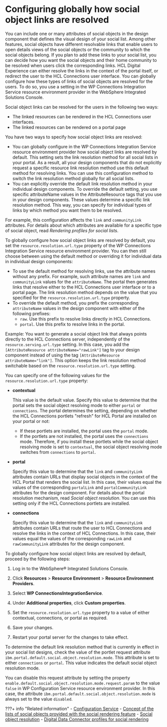 # Configuring globally how social object links are resolved

You can include one or many attributes of social objects in the design component that defines the visual design of your social list. Among other features, social objects have different resolvable links that enable users to open details views of the social objects or the community to which the social objects belong. If you plan to add these links to your social list, you can decide how you want the social objects and their home community to be resolved when users click the corresponding links. HCL Digital Experience can either resolve the links in the context of the portal itself, or redirect the user to the HCL Connections user interface. You can globally configure how these types of links of social objects are resolved for the users. To do so, you use a setting in the WP Connections Integration Service resource environment provider in the WebSphere Integrated Solutions Console.

Social object links can be resolved for the users in the following two ways:

-   The linked resources can be rendered in the HCL Connections user interfaces.
-   The linked resources can be rendered on a portal page

You have two ways to specify how social object links are resolved:

-   You can globally configure in the WP Connections Integration Service resource environment provider how social object links are resolved by default. This setting sets the link resolution method for all social lists in your portal. As a result, all your design components that do not explicitly request a specific resource link resolution method use this default method for resolving links. You can use this configuration method to switch the link resolution method globally for all social lists.
-   You can explicitly override the default link resolution method in your individual design components. To override the default setting, you use specific attributeName values in the AttributeResource tags that you use in your design components. These values determine a specific link resolution method. This way, you can specify for individual types of links by which method you want them to be resolved.

For example, this configuration affects the `link` and `communityLink` attributes. For details about which attributes are available for a specific type of social object, read *Rendering profiles for social lists*.

To globally configure how social object links are resolved by default, you set the `resource.resolution.url.type` property of the WP Connections Integration Service resource environment provider. You can then still choose between using the default method or overriding it for individual data in individual design components:

-   To use the default method for resolving links, use the attribute names without any prefix. For example, such attribute names are `link` and `communityLink` values for the `attributeName`. The portal then generates links that resolve either to the HCL Connections user interface or to a portal page. The link resolution method depends on the value that you specified for the `resource.resolution.url.type` property.
-   To override the default method, you prefix the corresponding `attributeName` values in the design component with either of the following prefixes:
    -   `raw`. Use this prefix to resolve links directly in HCL Connections.
    -   `portal`. Use this prefix to resolve links in the portal.

Example: You want to generate a social object link that always points directly to the HCL Connections server, independently of the `resource.serving.url.type` setting. In this case, you add the `[AttributeResource attributeName="rawLink"]` tag to your design component instead of using the tag `[AttributeResource attributeName="link"]`. This option keeps the link resolution method switchable based on the `resource.resolution.url.type` setting.

You can specify one of the following values for the `resource.resolution.url.type` property:

-   **contextual**

    This value is the default value. Specify this value to determine that the portal sets the social object resolving mode to either `portal` or `connections`. The portal determines the setting, depending on whether the HCL Connections portlets "refresh" for HCL Portal are installed on your portal or not:

    -   If these portlets are installed, the portal uses the `portal` mode.
    -   If the portlets are not installed, the portal uses the `connections` mode.
    Therefore, if you install these portlets while the social object resolving mode is set to `contextual`, the social object resolving mode switches from `connections` to `portal`.

-   **portal**

    Specify this value to determine that the `link` and `communityLink` attributes contain URLs that display social objects in the context of the HCL Portal that renders the social list. In this case, their values equal the values of the corresponding `portalLink` and `portalCommunityLink` attributes for the design component. For details about the portal resolution mechanism, read *Social object resolution*. You can use this setting only if the HCL Connections portlets are installed.

-   **connections**

    Specify this value to determine that the `link` and `communityLink` attributes contain URLs that route the user to HCL Connections and resolve the links in the context of HCL Connections. In this case, their values equal the values of the corresponding `rawLink` and `rawCommunityLink` attributes for the design component.


To globally configure how social object links are resolved by default, proceed by the following steps:

1.  Log in to the WebSphere® Integrated Solutions Console.

2.  Click **Resources** \> **Resource Environment** \> **Resource Environment Providers**.

3.  Select **WP ConnectionsIntegrationService**.

4.  Under **Additional properties**, click **Custom properties**.

5.  Set the `resource.resolution.url.type` property to a value of either contextual, connections, or portal as required.

6.  Save your changes.

7.  Restart your portal server for the changes to take effect.


To determine the default link resolution method that is currently in effect in your social list designs, check the value of the portlet request attribute `ibm.portal.default.social.object.resolution.mode`. This attribute is set to either `connections` or `portal`. This value indicates the default social object resolution mode.

You can disable this request attribute by setting the property `enable.default.social.object.resolution.mode.request.param` to the value `false` in WP Configuration Service resource environment provider. In this case, the attribute `ibm.portal.default.social.object.resolution.mode` is always set to the value `disabled`.



???+ info "Related information"
    - [Configuration Service](../../../deployment/manage/config_portal_behavior/service_config_properties/portal_svc_cfg/cfg_svc/index.md)
    - [Concept of the lists of social objects provided with the social rendering feature](../working_with_social_objects/concept_list_social_objects/index.md)
    - [Social object resolution](../working_with_social_objects/concept_list_social_objects/soc_rendr_soc_obj_resltn.md)
    - [Digital Data Connector profiles for social rendering](../customizing_view_definitions/customizing_visualdesign/customizing_markup_gen/ddc_profiles_for_social_rend/index.md)

